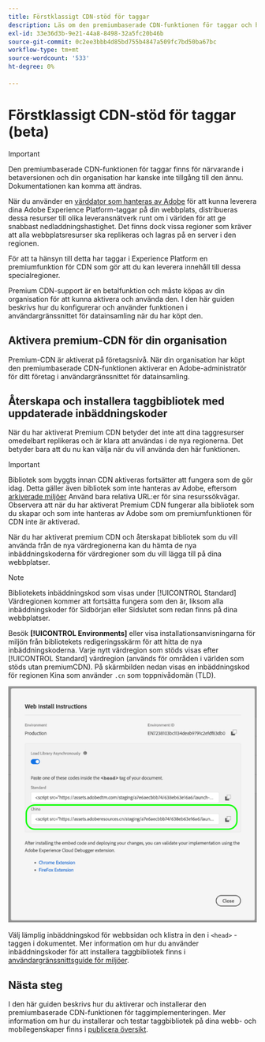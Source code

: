 ```yaml
---
title: Förstklassigt CDN-stöd för taggar
description: Läs om den premiumbaserade CDN-funktionen för taggar och hur den kan användas för att leverera innehåll i flera geografiska regioner.
exl-id: 33e36d3b-9e21-44a8-8498-32a5fc20b46b
source-git-commit: 0c2ee3bbb4d85bd755b4847a509fc7bd50ba67bc
workflow-type: tm+mt
source-wordcount: '533'
ht-degree: 0%

---
```


# Förstklassigt CDN-stöd för taggar (beta)

>[!IMPORTANT]
>
>Den premiumbaserade CDN-funktionen för taggar finns för närvarande i betaversionen och din organisation har kanske inte tillgång till den ännu. Dokumentationen kan komma att ändras.

När du använder en [värddator som hanteras av Adobe](./hosts/managed-by-adobe-host.md) för att kunna leverera dina Adobe Experience Platform-taggar på din webbplats, distribueras dessa resurser till olika leveransnätverk runt om i världen för att ge snabbast nedladdningshastighet. Det finns dock vissa regioner som kräver att alla webbplatsresurser ska replikeras och lagras på en server i den regionen.

För att ta hänsyn till detta har taggar i Experience Platform en premiumfunktion för CDN som gör att du kan leverera innehåll till dessa specialregioner.

Premium CDN-support är en betalfunktion och måste köpas av din organisation för att kunna aktivera och använda den. I den här guiden beskrivs hur du konfigurerar och använder funktionen i användargränssnittet för datainsamling när du har köpt den.

## Aktivera premium-CDN för din organisation

Premium-CDN är aktiverat på företagsnivå. När din organisation har köpt den premiumbaserade CDN-funktionen aktiverar en Adobe-administratör för ditt företag i användargränssnittet för datainsamling.

## Återskapa och installera taggbibliotek med uppdaterade inbäddningskoder

När du har aktiverat Premium CDN betyder det inte att dina taggresurser omedelbart replikeras och är klara att användas i de nya regionerna. Det betyder bara att du nu kan välja när du vill använda den här funktionen.

>[!IMPORTANT]
>
>Bibliotek som byggts innan CDN aktiveras fortsätter att fungera som de gör idag. Detta gäller även bibliotek som inte hanteras av Adobe, eftersom [arkiverade miljöer](./environments.md#archive) Använd bara relativa URL:er för sina resurssökvägar. Observera att när du har aktiverat Premium CDN fungerar alla bibliotek som du skapar och som inte hanteras av Adobe som om premiumfunktionen för CDN inte är aktiverad.

När du har aktiverat premium CDN och återskapat bibliotek som du vill använda från de nya värdregionerna kan du hämta de nya inbäddningskoderna för värdregioner som du vill lägga till på dina webbplatser.

>[!NOTE]
>
>Bibliotekets inbäddningskod som visas under [!UICONTROL Standard] Värdregionen kommer att fortsätta fungera som den är, liksom alla inbäddningskoder för Sidbörjan eller Sidslutet som redan finns på dina webbplatser.

Besök **[!UICONTROL Environments]** eller visa installationsanvisningarna för miljön från bibliotekets redigeringsskärm för att hitta de nya inbäddningskoderna. Varje nytt värdregion som stöds visas efter [!UICONTROL Standard] värdregion (används för områden i världen som stöds utan premiumCDN). På skärmbilden nedan visas en inbäddningskod för regionen Kina som använder `.cn` som toppnivådomän (TLD).

![Bädda in kod för regionen Kina](../../images/ui/publishing/premium-cdn/embed-codes.png)

Välj lämplig inbäddningskod för webbsidan och klistra in den i `<head>` -taggen i dokumentet. Mer information om hur du använder inbäddningskoder för att installera taggbibliotek finns i [användargränssnittsguide för miljöer](./environments.md#installation).

## Nästa steg

I den här guiden beskrivs hur du aktiverar och installerar den premiumbaserade CDN-funktionen för taggimplementeringen. Mer information om hur du installerar och testar taggbibliotek på dina webb- och mobilegenskaper finns i [publicera översikt](./overview.md).
